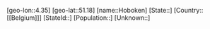 ﻿---
location: [51.18,4.35]
mapzoom: [7,12] 
mapmarker: city 
type: City
tags:
- geo/City


SpocWebEntityId: 30961
isDeleted: false
confidential: public

---
[geo-lon::4.35]
[geo-lat::51.18]
[name::Hoboken]
[State::]
[Country::[[Belgium]]]
[StateId::]
[Population::]
[Unknown::]

